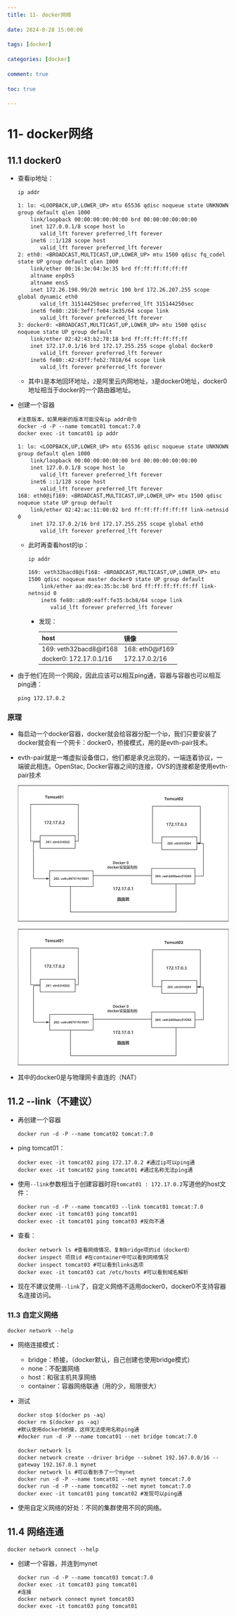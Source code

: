 ```yaml
---
title: 11- docker网络

date: 2024-8-28 15:00:00

tags: [docker]

categories: [docker]

comment: true

toc: true

---
```


#

<!--more-->

# 11- docker网络

## 11.1 docker0

- 查看ip地址：

  ```shell
  ip addr
  ```

  ```
  1: lo: <LOOPBACK,UP,LOWER_UP> mtu 65536 qdisc noqueue state UNKNOWN group default qlen 1000
      link/loopback 00:00:00:00:00:00 brd 00:00:00:00:00:00
      inet 127.0.0.1/8 scope host lo
         valid_lft forever preferred_lft forever
      inet6 ::1/128 scope host
         valid_lft forever preferred_lft forever
  2: eth0: <BROADCAST,MULTICAST,UP,LOWER_UP> mtu 1500 qdisc fq_codel state UP group default qlen 1000
      link/ether 00:16:3e:04:3e:35 brd ff:ff:ff:ff:ff:ff
      altname enp0s5
      altname ens5
      inet 172.26.198.99/20 metric 100 brd 172.26.207.255 scope global dynamic eth0
         valid_lft 315144250sec preferred_lft 315144250sec
      inet6 fe80::216:3eff:fe04:3e35/64 scope link
         valid_lft forever preferred_lft forever
  3: docker0: <BROADCAST,MULTICAST,UP,LOWER_UP> mtu 1500 qdisc noqueue state UP group default
      link/ether 02:42:43:b2:78:18 brd ff:ff:ff:ff:ff:ff
      inet 172.17.0.1/16 brd 172.17.255.255 scope global docker0
         valid_lft forever preferred_lft forever
      inet6 fe80::42:43ff:feb2:7818/64 scope link
         valid_lft forever preferred_lft forever
  ```

  - 其中`1`是本地回环地址，`2`是阿里云内网地址，`3`是docker0地址，docker0地址相当于docker的一个路由器地址。

- 创建一个容器

  ```shell
  #注意版本，如果用新的版本可能没有ip addr命令
  docker -d -P --name tomcat01 tomcat:7.0
  docker exec -it tomcat01 ip addr
  ```

  ```
  1: lo: <LOOPBACK,UP,LOWER_UP> mtu 65536 qdisc noqueue state UNKNOWN group default qlen 1000
      link/loopback 00:00:00:00:00:00 brd 00:00:00:00:00:00
      inet 127.0.0.1/8 scope host lo
         valid_lft forever preferred_lft forever
      inet6 ::1/128 scope host
         valid_lft forever preferred_lft forever
  168: eth0@if169: <BROADCAST,MULTICAST,UP,LOWER_UP> mtu 1500 qdisc noqueue state UP group default
      link/ether 02:42:ac:11:00:02 brd ff:ff:ff:ff:ff:ff link-netnsid 0
      inet 172.17.0.2/16 brd 172.17.255.255 scope global eth0
         valid_lft forever preferred_lft forever
  ```

  - 此时再查看host的ip：

    ```shell
    ip addr
    ```

    ```
    169: veth32bacd8@if168: <BROADCAST,MULTICAST,UP,LOWER_UP> mtu 1500 qdisc noqueue master docker0 state UP group default
        link/ether aa:d9:ea:35:bc:b8 brd ff:ff:ff:ff:ff:ff link-netnsid 0
        inet6 fe80::a8d9:eaff:fe35:bcb8/64 scope link
           valid_lft forever preferred_lft forever
    ```

    - 发现：

      | host                   | 镜像            |
      | ---------------------- | --------------- |
      | 169: veth32bacd8@if168 | 168: eth0@if169 |
      | docker0: 172.17.0.1/16 | 172.17.0.2/16   |

- 由于他们在同一个网段，因此应该可以相互ping通，容器与容器也可以相互ping通：

  ```shell
  ping 172.17.0.2
  ```

### 原理

- 每启动一个docker容器，docker就会给容器分配一个ip，我们只要安装了docker就会有一个网卡：docker0，桥接模式，用的是evth-pair技术。

- evth-pair就是一堆虚拟设备借口，他们都是承兑出现的，一端连着协议，一端彼此相连。OpenStac, Docker容器之间的连接，OVS的连接都是使用evth-pair技术

  ![](../../../themes/yilia/source/img/docker/22.png)
  
  ![](img/docker/22.png)

- 其中的docker0是与物理网卡直连的（NAT）



## 11.2 --link（不建议）

- 再创建一个容器

  ```shell
  docker run -d -P --name tomcat02 tomcat:7.0
  ```

- ping tomcat01：

  ```shell
  docker exec -it tomcat02 ping 172.17.0.2 #通过ip可以ping通
  docker exec -it tomcat02 ping tomcat01 #通过名称无法ping通
  ```

- 使用`--link`参数相当于创建容器时将`tomcat01 : 172.17.0.2`写道他的host文件：

  ```shell
  docker run -d -P --name tomcat03 --link tomcat01 tomcat:7.0
  docker exec -it tomcat03 ping tomcat01
  docker exec -it tomcat01 ping tomcat03 #反向不通
  ```

- 查看：

  ```shell
  docker network ls #查看网络情况，复制bridge项的id（docker0）
  docker inspect 项目id #在container中可以看到网络情况
  docker inspect tomcat03 #可以看到links选项
  docker exec -it tomcat03 cat /etc/hosts #可以看到域名解析
  ```

  

- 现在不建议使用`--link`了，自定义网络不适用docker0，docker0不支持容器名连接访问。



### 11.3 自定义网络

```
docker network --help
```

- 网络连接模式：

  - bridge：桥接，（docker默认，自己创建也使用bridge模式）
  - none：不配置网络
  - host：和宿主机共享网络
  - container：容器网络联通（用的少，局限很大）

- 测试

  ```shell
  docker stop $(docker ps -aq)
  docker rm $(docker ps -aq)
  #默认使用docker0桥接，这样无法使用名称ping通
  #docker run -d -P --name tomcat01 --net bridge tomcat:7.0
  
  docker network ls
  docker network create --driver bridge --subnet 192.167.0.0/16 --gateway 192.167.0.1 mynet
  docker network ls #可以看到多了一个mynet
  docker run -d -P --name tomcat01 --net mynet tomcat:7.0
  docker run -d -P --name tomcat02 --net mynet tomcat:7.0
  docker exec -it tomcat01 ping tomcat02 #发现可以ping通
  ```

- 使用自定义网络的好处：不同的集群使用不同的网络。



## 11.4 网络连通

```shell
docker network connect --help
```

- 创建一个容器，并连到mynet

  ```shell
  docker run -d -P --name tomcat03 tomcat:7.0
  docker exec -it tomcat03 ping tomcat01
  #连接
  docker network connect mynet tomcat03
  docker exec -it tomcat03 ping tomcat01
  ```

  